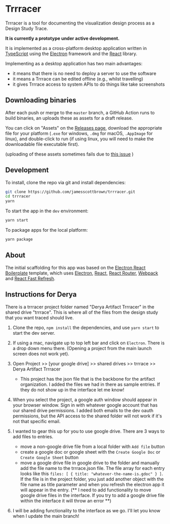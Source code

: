 # Trrracer

Trrracer is a tool for documenting the visualization design process as a Design Study Trace.

**It is currently a prototype under active development.**

It is implemented as a cross-platform desktop application written in [TypeScript](https://www.typescriptlang.org/) using the [Electron](https://www.electronjs.org/) framework and the [React](https://reactjs.org/) library.

Implementing as a desktop application has two main advantages:

- it means that there is no need to deploy a server to use the software
- it means a Trrrace can be edited offline (e.g., whilst travelling)
- it gives Trrrace access to system APIs to do things like take screenshots

## Downloading binaries

After each push or merge to the `master` branch, a GitHub Action runs to build binaries, an uploads these as assets for a draft release.

You can click on "Assets" on the [Releases page](https://github.com/jamesscottbrown/trrracer/releases), download the appropriate file for your platform (`.exe` for windows, `.dmg` for macOS, `.AppImage` for linux), and double-click to run (if using linux, you will need to make the downloadable file executable first).

(uploading of these assets sometimes fails due to [this issue](https://github.com/electron-userland/electron-builder/issues/4940) )

## Development

To install, clone the repo via git and install dependencies:

```bash
git clone https://github.com/jamesscottbrown/trrracer.git
cd trrracer
yarn
```

To start the app in the `dev` environment:

```bash
yarn start
```

To package apps for the local platform:

```bash
yarn package
```

## About

The initial scaffolding for this app was based on the [Electron React Boilerplate](https://github.com/electron-react-boilerplate/electron-react-boilerplate) template, which uses <a href="https://electron.atom.io/">Electron</a>, <a href="https://facebook.github.io/react/">React</a>, <a href="https://github.com/reactjs/react-router">React Router</a>, <a href="https://webpack.js.org/">Webpack</a> and <a href="https://www.npmjs.com/package/react-refresh">React Fast Refresh</a>.

## Instructions for Derya

There is a trrracer project folder named "Derya Artifact Trrracer" in the shared drive "trrrace". This is where all of the files from the design study that you want traced should live.

1. Clone the repo, `npm install` the dependencies, and use `yarn start` to start the dev server.

2. If using a mac, navigate up to top left bar and click on `Electron`. There is a drop down menu there. (Opening a project from the main launch screen does not work yet).

3. Open Project >> [your google drive] >> shared drives >> trrrace >> Derya Artifact Trrracer

   - This project has the json file that is the backbone for the artifact organization. I added the files we had in there as sample entries. If they do not show up in the interface let me know!

4. When you select the project, a google auth window should appear in your browser window. Sign in with whatever google account that has our shared drive permissions. I added both emails to the dev oauth permissions, but the API access to the shared folder will not work if it's not that specific email.

5. I wanted to gear this up for you to use google drive. There are 3 ways to add files to entries.
   - move a non-google drive file from a local folder with `Add file` button
   - create a google doc or google sheet with the `Create Google Doc` or `Create Google Sheet` button
   - move a google drive file in google drive to the folder and manually add the file name to the trrrace.json file. The file array for each entry looks like this `files: [ { title: "whatever-the-name-is.gdoc" } ]`. If the file is in the project folder, you just add another object with the file name as title parameter and when you refresh the electron app it will appear in the entry.
     (** I need to add functionality to move google drive files in the interface. If you try to add a google drive file within the interface it will throw an error **)

6. I will be adding functionality to the interface as we go. I'll let you know when I update the main branch!
